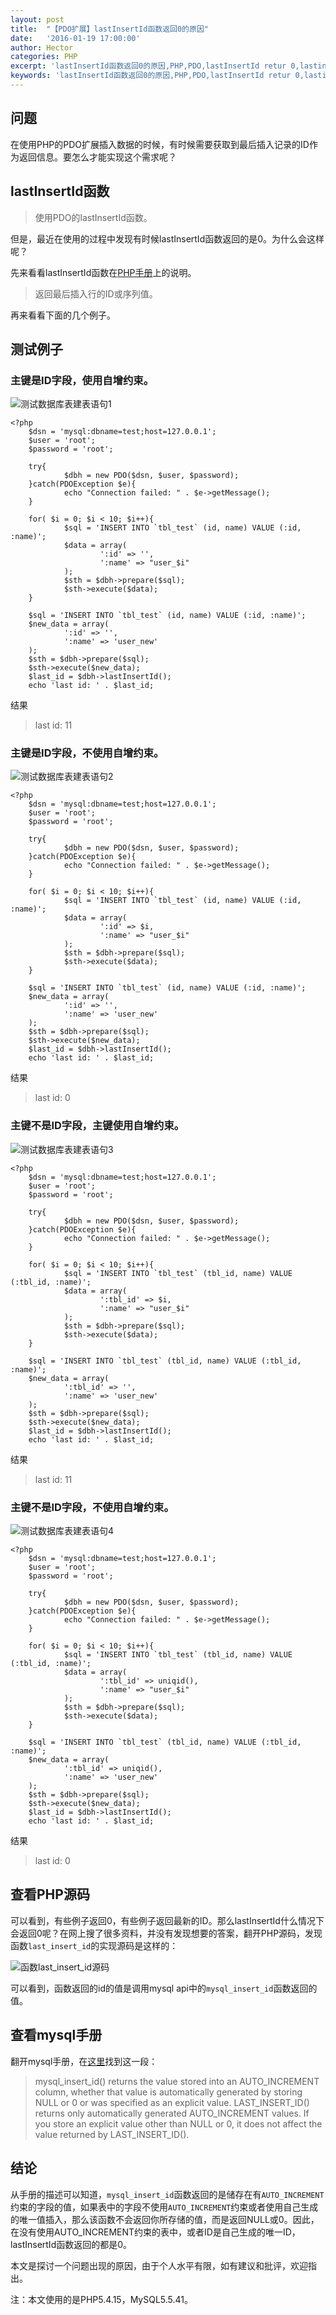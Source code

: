 ```yaml
---
layout: post
title:  "【PDO扩展】lastInsertId函数返回0的原因"
date:   '2016-01-19 17:00:00'
author: Hector
categories: PHP
excerpt: 'lastInsertId函数返回0的原因,PHP,PDO,lastInsertId retur 0,lastinsertid return 0,lastInsertId,lastInsertId always return 0,为什么lastInsertId返回0'
keywords: 'lastInsertId函数返回0的原因,PHP,PDO,lastInsertId retur 0,lastinsertid return 0,lastInsertId,lastInsertId always return 0,为什么lastInsertId返回0'
---
```


## 问题

在使用PHP的PDO扩展插入数据的时候，有时候需要获取到最后插入记录的ID作为返回信息。要怎么才能实现这个需求呢？

## lastInsertId函数

> 使用PDO的lastInsertId函数。

但是，最近在使用的过程中发现有时候lastInsertId函数返回的是0。为什么会这样呢？

先来看看lastInsertId函数在[PHP手册](http://php.net/manual/zh/pdo.lastinsertid.php)上的说明。

<!--more-->

> 返回最后插入行的ID或序列值。

再来看看下面的几个例子。

## 测试例子

### 主键是ID字段，使用自增约束。

![测试数据库表建表语句1](http://7u2eqw.com1.z0.glb.clouddn.com/%E6%B5%8B%E8%AF%95%E6%95%B0%E6%8D%AE%E5%BA%93%E8%A1%A8%E5%BB%BA%E8%A1%A8%E8%AF%AD%E5%8F%A51.png)
    
    <?php
        $dsn = 'mysql:dbname=test;host=127.0.0.1';
        $user = 'root';
        $password = 'root';

        try{
                $dbh = new PDO($dsn, $user, $password);
        }catch(PDOException $e){
                echo "Connection failed: " . $e->getMessage();
        }

        for( $i = 0; $i < 10; $i++){
                $sql = 'INSERT INTO `tbl_test` (id, name) VALUE (:id, :name)';
                $data = array(
                        ':id' => '',
                        ':name' => "user_$i"
                );
                $sth = $dbh->prepare($sql);
                $sth->execute($data);
        }

        $sql = 'INSERT INTO `tbl_test` (id, name) VALUE (:id, :name)';
        $new_data = array(
                ':id' => '',
                ':name' => 'user_new'
        );
        $sth = $dbh->prepare($sql);
        $sth->execute($new_data);
        $last_id = $dbh->lastInsertId();
        echo 'last id: ' . $last_id;

结果

> last id: 11

### 主键是ID字段，不使用自增约束。

![测试数据库表建表语句2](http://7u2eqw.com1.z0.glb.clouddn.com/%E6%B5%8B%E8%AF%95%E6%95%B0%E6%8D%AE%E5%BA%93%E8%A1%A8%E5%BB%BA%E8%A1%A8%E8%AF%AD%E5%8F%A52.png)

    <?php
        $dsn = 'mysql:dbname=test;host=127.0.0.1';
        $user = 'root';
        $password = 'root';

        try{
                $dbh = new PDO($dsn, $user, $password);
        }catch(PDOException $e){
                echo "Connection failed: " . $e->getMessage();
        }

        for( $i = 0; $i < 10; $i++){
                $sql = 'INSERT INTO `tbl_test` (id, name) VALUE (:id, :name)';
                $data = array(
                        ':id' => $i,
                        ':name' => "user_$i"
                );
                $sth = $dbh->prepare($sql);
                $sth->execute($data);
        }

        $sql = 'INSERT INTO `tbl_test` (id, name) VALUE (:id, :name)';
        $new_data = array(
                ':id' => '',
                ':name' => 'user_new'
        );
        $sth = $dbh->prepare($sql);
        $sth->execute($new_data);
        $last_id = $dbh->lastInsertId();
        echo 'last id: ' . $last_id;

结果

> last id: 0

### 主键不是ID字段，主键使用自增约束。

![测试数据库表建表语句3](http://7u2eqw.com1.z0.glb.clouddn.com/%E6%B5%8B%E8%AF%95%E6%95%B0%E6%8D%AE%E5%BA%93%E8%A1%A8%E5%BB%BA%E8%A1%A8%E8%AF%AD%E5%8F%A53.png)

    <?php
        $dsn = 'mysql:dbname=test;host=127.0.0.1';
        $user = 'root';
        $password = 'root';

        try{
                $dbh = new PDO($dsn, $user, $password);
        }catch(PDOException $e){
                echo "Connection failed: " . $e->getMessage();
        }

        for( $i = 0; $i < 10; $i++){
                $sql = 'INSERT INTO `tbl_test` (tbl_id, name) VALUE (:tbl_id, :name)';
                $data = array(
                        ':tbl_id' => $i,
                        ':name' => "user_$i"
                );
                $sth = $dbh->prepare($sql);
                $sth->execute($data);
        }

        $sql = 'INSERT INTO `tbl_test` (tbl_id, name) VALUE (:tbl_id, :name)';
        $new_data = array(
                ':tbl_id' => '',
                ':name' => 'user_new'
        );
        $sth = $dbh->prepare($sql);
        $sth->execute($new_data);
        $last_id = $dbh->lastInsertId();
        echo 'last id: ' . $last_id;

结果

> last id: 11

### 主键不是ID字段，不使用自增约束。

![测试数据库表建表语句4](http://7u2eqw.com1.z0.glb.clouddn.com/%E6%B5%8B%E8%AF%95%E6%95%B0%E6%8D%AE%E5%BA%93%E8%A1%A8%E5%BB%BA%E8%A1%A8%E8%AF%AD%E5%8F%A54.png)

    <?php
        $dsn = 'mysql:dbname=test;host=127.0.0.1';
        $user = 'root';
        $password = 'root';

        try{
                $dbh = new PDO($dsn, $user, $password);
        }catch(PDOException $e){
                echo "Connection failed: " . $e->getMessage();
        }

        for( $i = 0; $i < 10; $i++){
                $sql = 'INSERT INTO `tbl_test` (tbl_id, name) VALUE (:tbl_id, :name)';
                $data = array(
                        ':tbl_id' => uniqid(),
                        ':name' => "user_$i"
                );
                $sth = $dbh->prepare($sql);
                $sth->execute($data);
        }

        $sql = 'INSERT INTO `tbl_test` (tbl_id, name) VALUE (:tbl_id, :name)';
        $new_data = array(
                ':tbl_id' => uniqid(),
                ':name' => 'user_new'
        );
        $sth = $dbh->prepare($sql);
        $sth->execute($new_data);
        $last_id = $dbh->lastInsertId();
        echo 'last id: ' . $last_id;

结果

> last id: 0

## 查看PHP源码
可以看到，有些例子返回0，有些例子返回最新的ID。那么lastInsertId什么情况下会返回0呢？在网上搜了很多资料，并没有发现想要的答案，翻开PHP源码，发现函数`last_insert_id`的实现源码是这样的：

![函数last_insert_id源码](http://7u2eqw.com1.z0.glb.clouddn.com/%E5%87%BD%E6%95%B0last_insert_id%E6%BA%90%E7%A0%81.jpg)

可以看到，函数返回的id的值是调用mysql api中的`mysql_insert_id`函数返回的值。

## 查看mysql手册
翻开mysql手册，在[这里](http://dev.mysql.com/doc/refman/5.6/en/getting-unique-id.html)找到这一段：

> mysql_insert_id() returns the value stored into an AUTO_INCREMENT column, whether that value is automatically generated by storing NULL or 0 or was specified as an explicit value. LAST_INSERT_ID() returns only automatically generated AUTO_INCREMENT values. If you store an explicit value other than NULL or 0, it does not affect the value returned by LAST_INSERT_ID().

## 结论
从手册的描述可以知道，`mysql_insert_id`函数返回的是储存在有`AUTO_INCREMENT`约束的字段的值，如果表中的字段不使用`AUTO_INCREMENT`约束或者使用自己生成的唯一值插入，那么该函数不会返回你所存储的值，而是返回NULL或0。因此，在没有使用AUTO_INCREMENT约束的表中，或者ID是自己生成的唯一ID，lastInsertId函数返回的都是0。

本文是探讨一个问题出现的原因，由于个人水平有限，如有建议和批评，欢迎指出。

注：本文使用的是PHP5.4.15，MySQL5.5.41。

